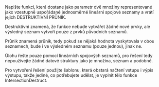 Napište funkci, která dostane jako parametr dvě množiny representované jako vzestupně uspořádané jednosměrné lineární spojové seznamy a vrátí jejich DESTRUKTIVNÍ PRŮNIK.

Destruktivní znamená, že funkce nebude vytvářet žádné nové prvky, ale výsledný seznam vytvoří pouze z prvků původních seznamů.

Průnik znamená průnik, tedy pokud se nějaká hodnota vyskytovala v obou seznamech, bude i ve výsledném seznamu (pouze jednou), jinak ne.

Úlohu řešte pouze pomocí lineárních spojových seznamů, pro řešení tedy nepoužívejte žádné datové struktury jako je množina, seznam a podobné.

Pro vytvoření řešení použijte šablonu, která obstará načtení vstupu i výpis výstupu, takže jediné, co potřebujete udělat, je vyplnit tělo funkce IntersectionDestruct.